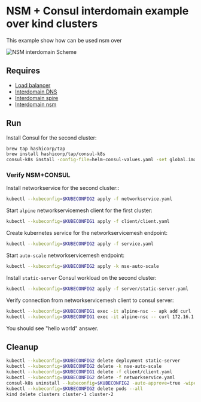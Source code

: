 # NSM + Consul interdomain example over kind clusters

This example show how can be used nsm over 

![NSM  interdomain Scheme](./NSM+Istio_Datapath.svg "NSM Basic floating interdomain Scheme")


## Requires

- [Load balancer](./loadbalancer)
- [Interdomain DNS](./dns)
- [Interdomain spire](./spire)
- [Interdomain nsm](./nsm)


## Run

Install Consul for the second cluster:
```bash
brew tap hashicorp/tap
brew install hashicorp/tap/consul-k8s
consul-k8s install -config-file=helm-consul-values.yaml -set global.image=hashicorp/consul:1.12.0 --kubeconfig=$KUBECONFIG2
```

### Verify NSM+CONSUL

Install networkservice for the second cluster::
```bash
kubectl --kubeconfig=$KUBECONFIG2 apply -f networkservice.yaml
```

Start `alpine` networkservicemesh client for the first cluster:

```bash
kubectl --kubeconfig=$KUBECONFIG1 apply -f client/client.yaml
```

Create kubernetes service for the networkservicemesh endpoint:
```bash
kubectl --kubeconfig=$KUBECONFIG2 apply -f service.yaml 
```

Start `auto-scale` networkservicemesh endpoint:
```bash
kubectl --kubeconfig=$KUBECONFIG2 apply -k nse-auto-scale 
```

Install `static-server` Consul workload on the second cluster:
```bash
kubectl --kubeconfig=$KUBECONFIG2 apply -f server/static-server.yaml 
```

Verify connection from networkservicemesh client to consul server:
```bash
kubectl --kubeconfig=$KUBECONFIG1 exec -it alpine-nsc -- apk add curl
kubectl --kubeconfig=$KUBECONFIG1 exec -it alpine-nsc -- curl 172.16.1.2:8080
```

You should see "hello world" answer.

## Cleanup


```bash
kubectl --kubeconfig=$KUBECONFIG2 delete deployment static-server
kubectl --kubeconfig=$KUBECONFIG2 delete -k nse-auto-scale 
kubectl --kubeconfig=$KUBECONFIG1 delete -f client/client.yaml
kubectl --kubeconfig=$KUBECONFIG2 delete -f networkservice.yaml
consul-k8s uninstall --kubeconfig=$KUBECONFIG2 -auto-approve=true -wipe-data=true
kubectl --kubeconfig=$KUBECONFIG2 delete pods --all
kind delete clusters cluster-1 cluster-2
```
